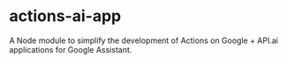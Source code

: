 # actions-ai-app
A Node module to simplify the development of Actions on Google + API.ai applications for Google Assistant.
